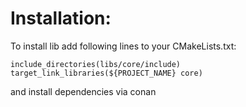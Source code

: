 # Installation: 
To install lib add following lines to your CMakeLists.txt:

``` 
include_directories(libs/core/include)
target_link_libraries(${PROJECT_NAME} core)
```

and install dependencies via conan
